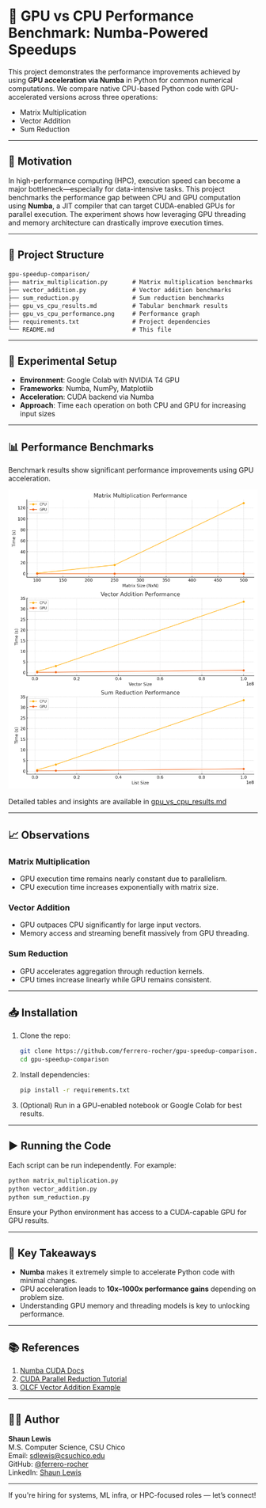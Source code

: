 # 🚀 GPU vs CPU Performance Benchmark: Numba-Powered Speedups

This project demonstrates the performance improvements achieved by using **GPU acceleration via Numba** in Python for common numerical computations. We compare native CPU-based Python code with GPU-accelerated versions across three operations:

- Matrix Multiplication
- Vector Addition
- Sum Reduction

---

## 📌 Motivation

In high-performance computing (HPC), execution speed can become a major bottleneck—especially for data-intensive tasks. This project benchmarks the performance gap between CPU and GPU computation using **Numba**, a JIT compiler that can target CUDA-enabled GPUs for parallel execution. The experiment shows how leveraging GPU threading and memory architecture can drastically improve execution times.

---

## 📂 Project Structure

```
gpu-speedup-comparison/
├── matrix_multiplication.py       # Matrix multiplication benchmarks
├── vector_addition.py             # Vector addition benchmarks
├── sum_reduction.py               # Sum reduction benchmarks
├── gpu_vs_cpu_results.md          # Tabular benchmark results
├── gpu_vs_cpu_performance.png     # Performance graph
├── requirements.txt               # Project dependencies
└── README.md                      # This file
```

---

## 🧪 Experimental Setup

- **Environment**: Google Colab with NVIDIA T4 GPU
- **Frameworks**: Numba, NumPy, Matplotlib
- **Acceleration**: CUDA backend via Numba
- **Approach**: Time each operation on both CPU and GPU for increasing input sizes

---

## 📊 Performance Benchmarks

Benchmark results show significant performance improvements using GPU acceleration.

![GPU vs CPU Performance](gpu_vs_cpu_performance.png)

Detailed tables and insights are available in [gpu_vs_cpu_results.md](gpu_vs_cpu_results.md)

---

## 📈 Observations

### Matrix Multiplication
- GPU execution time remains nearly constant due to parallelism.
- CPU execution time increases exponentially with matrix size.

### Vector Addition
- GPU outpaces CPU significantly for large input vectors.
- Memory access and streaming benefit massively from GPU threading.

### Sum Reduction
- GPU accelerates aggregation through reduction kernels.
- CPU times increase linearly while GPU remains consistent.

---

## 📥 Installation

1. Clone the repo:
   ```bash
   git clone https://github.com/ferrero-rocher/gpu-speedup-comparison.git
   cd gpu-speedup-comparison
   ```

2. Install dependencies:
   ```bash
   pip install -r requirements.txt
   ```

3. (Optional) Run in a GPU-enabled notebook or Google Colab for best results.

---

## ▶️ Running the Code

Each script can be run independently. For example:

```bash
python matrix_multiplication.py
python vector_addition.py
python sum_reduction.py
```

Ensure your Python environment has access to a CUDA-capable GPU for GPU results.

---

## 🧠 Key Takeaways

- **Numba** makes it extremely simple to accelerate Python code with minimal changes.
- GPU acceleration leads to **10x–1000x performance gains** depending on problem size.
- Understanding GPU memory and threading models is key to unlocking performance.

---

## 📚 References

1. [Numba CUDA Docs](https://numba.readthedocs.io/en/stable/cuda/index.html)
2. [CUDA Parallel Reduction Tutorial](https://shreeraman-ak.medium.com/parallel-reduction-with-cuda-d0ae10c1ae2c)
3. [OLCF Vector Addition Example](https://github.com/olcf-tutorials/vector_addition_cuda)

---

## 👨‍💻 Author

**Shaun Lewis**  
M.S. Computer Science, CSU Chico  
Email: sdlewis@csuchico.edu  
GitHub: [@ferrero-rocher](https://github.com/ferrero-rocher)  
LinkedIn: [Shaun Lewis](https://www.linkedin.com/in/shaun-lewis/)

---

If you're hiring for systems, ML infra, or HPC-focused roles — let’s connect!

